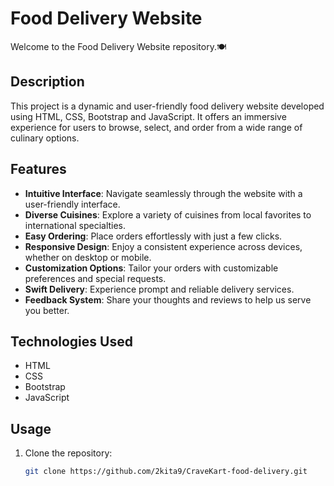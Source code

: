 # Food Delivery Website

Welcome to the Food Delivery Website repository.🍽️

## Description

This project is a dynamic and user-friendly food delivery website developed using HTML, CSS, Bootstrap and JavaScript. It offers an immersive experience for users to browse, select, and order from a wide range of culinary options.


## Features

- **Intuitive Interface**: Navigate seamlessly through the website with a user-friendly interface.
- **Diverse Cuisines**: Explore a variety of cuisines from local favorites to international specialties.
- **Easy Ordering**: Place orders effortlessly with just a few clicks.
- **Responsive Design**: Enjoy a consistent experience across devices, whether on desktop or mobile.
- **Customization Options**: Tailor your orders with customizable preferences and special requests.
- **Swift Delivery**: Experience prompt and reliable delivery services.
- **Feedback System**: Share your thoughts and reviews to help us serve you better.

## Technologies Used

- HTML
- CSS
- Bootstrap
- JavaScript

## Usage

1. Clone the repository:
   ```bash
   git clone https://github.com/2kita9/CraveKart-food-delivery.git
